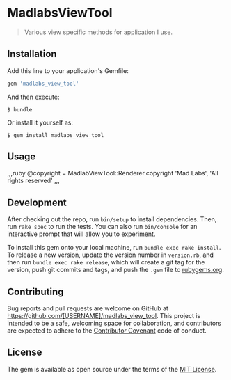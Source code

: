 # MadlabsViewTool

> Various view specific methods for application I use.


## Installation

Add this line to your application's Gemfile:

```ruby
gem 'madlabs_view_tool'
```

And then execute:

    $ bundle

Or install it yourself as:

    $ gem install madlabs_view_tool

## Usage

,,,ruby
@copyright = MadlabViewTool::Renderer.copyright 'Mad Labs', 'All rights reserved'
,,,

## Development

After checking out the repo, run `bin/setup` to install dependencies. Then, run `rake spec` to run the tests. You can also run `bin/console` for an interactive prompt that will allow you to experiment.

To install this gem onto your local machine, run `bundle exec rake install`. To release a new version, update the version number in `version.rb`, and then run `bundle exec rake release`, which will create a git tag for the version, push git commits and tags, and push the `.gem` file to [rubygems.org](https://rubygems.org).

## Contributing

Bug reports and pull requests are welcome on GitHub at https://github.com/[USERNAME]/madlabs_view_tool. This project is intended to be a safe, welcoming space for collaboration, and contributors are expected to adhere to the [Contributor Covenant](http://contributor-covenant.org) code of conduct.


## License

The gem is available as open source under the terms of the [MIT License](http://opensource.org/licenses/MIT).

